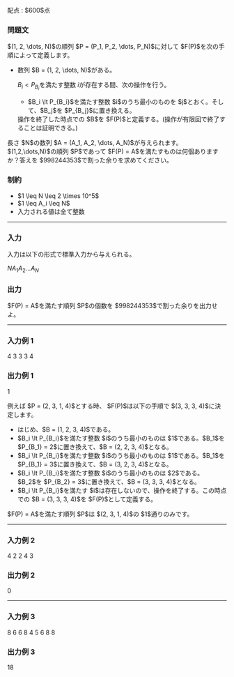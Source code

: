 
<div>

<span>

<span>

<p>
配点 : $600$点
</p>

<div>

<section>

### **問題文**

<p>
$(1, 2, \dots, N)$の順列 $P = (P_1, P_2, \dots, P_N)$に対して $F(P)$を次の手順によって定義します。
</p>

<ul>

<li>
数列 $B = (1, 2, \dots, N)$がある。

$B_i \lt P_{B_i}$を満たす整数 $i$が存在する間、次の操作を行う。
    
<ul>

<li>
$B_i \lt P_{B_i}$を満たす整数 $i$のうち最小のものを $j$とおく。そして、$B_j$を $P_{B_j}$に置き換える。
      
</li>

</ul>
操作を終了した時点での $B$を $F(P)$と定義する。(操作が有限回で終了することは証明できる。)
  
</li>

</ul>

<p>
長さ $N$の数列 $A = (A_1, A_2, \dots, A_N)$が与えられます。 $(1,2,\dots,N)$の順列 $P$であって $F(P) = A$を満たすものは何個ありますか？答えを $998244353$で割った余りを求めてください。
</p>

</section>

</div>

<div>

<section>

### **制約**

<ul>

<li>
$1 \leq N \leq 2 \times 10^5$
</li>

<li>
$1 \leq A_i \leq N$
</li>

<li>
入力される値は全て整数
</li>

</ul>

</section>

</div>

---

<div>

<div>

<section>

### **入力**

<p>
入力は以下の形式で標準入力から与えられる。
</p>

<div>

$N$$A_1$$A_2$$\dots$$A_N$
</div>

</section>

</div>

<div>

<section>

### **出力**

<p>
$F(P) = A$を満たす順列 $P$の個数を $998244353$で割った余りを出力せよ。
</p>

</section>

</div>

</div>

---

<div>

<section>

### **入力例 1**

<div>

4
3 3 3 4

</div>

</section>

</div>

<div>

<section>

### **出力例 1**

<div>

1

</div>

<p>
例えば $P = (2, 3, 1, 4)$とする時、 $F(P)$は以下の手順で $(3, 3, 3, 4)$に決定します。
</p>

<ul>

<li>
はじめ、$B = (1, 2, 3, 4)$である。
</li>

<li>
$B_i \lt P_{B_i}$を満たす整数 $i$のうち最小のものは $1$である。$B_1$を $P_{B_1} = 2$に置き換えて、$B = (2, 2, 3, 4)$となる。
</li>

<li>
$B_i \lt P_{B_i}$を満たす整数 $i$のうち最小のものは $1$である。$B_1$を $P_{B_1} = 3$に置き換えて、$B = (3, 2, 3, 4)$となる。
</li>

<li>
$B_i \lt P_{B_i}$を満たす整数 $i$のうち最小のものは $2$である。$B_2$を $P_{B_2} = 3$に置き換えて、$B = (3, 3, 3, 4)$となる。
</li>

<li>
$B_i \lt P_{B_i}$を満たす $i$は存在しないので、操作を終了する。この時点での $B = (3, 3, 3, 4)$を $F(P)$として定義する。
</li>

</ul>

<p>
$F(P) = A$を満たす順列 $P$は $(2, 3, 1, 4)$の $1$通りのみです。
</p>

</section>

</div>

---

<div>

<section>

### **入力例 2**

<div>

4
2 2 4 3

</div>

</section>

</div>

<div>

<section>

### **出力例 2**

<div>

0

</div>

</section>

</div>

---

<div>

<section>

### **入力例 3**

<div>

8
6 6 8 4 5 6 8 8

</div>

</section>

</div>

<div>

<section>

### **出力例 3**

<div>

18

</div>

</section>

</div>

</span>

</span>

</div>
